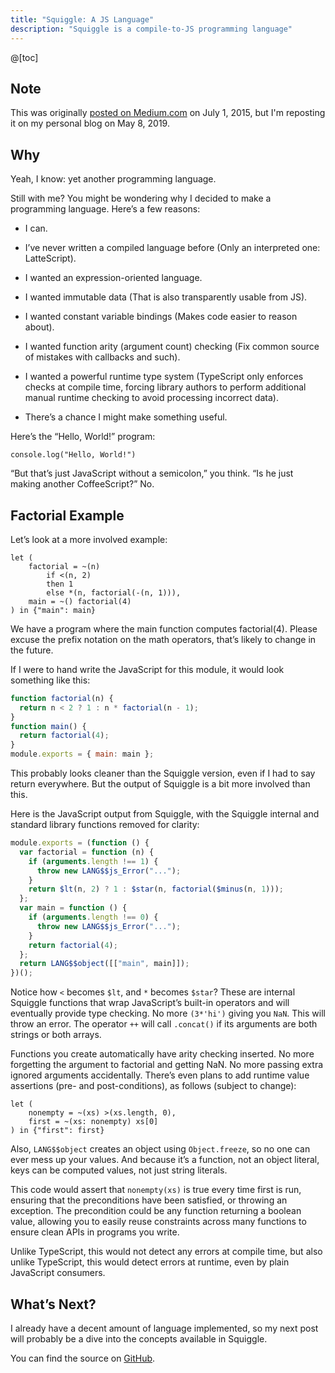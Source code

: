 ```yaml
---
title: "Squiggle: A JS Language"
description: "Squiggle is a compile-to-JS programming language"
---
```


@[toc]

## Note

This was originally [posted on Medium.com](https://medium.com/@wavebeem/squiggle-a-compile-to-js-language-771e1a4abe5d) on July 1, 2015, but I'm reposting it on my personal blog on May 8, 2019.

## Why

Yeah, I know: yet another programming language.

Still with me? You might be wondering why I decided to make a programming language. Here’s a few reasons:

- I can.

- I’ve never written a compiled language before (Only an interpreted one: LatteScript).

- I wanted an expression-oriented language.

- I wanted immutable data (That is also transparently usable from JS).

- I wanted constant variable bindings (Makes code easier to reason about).

- I wanted function arity (argument count) checking (Fix common source of mistakes with callbacks and such).

- I wanted a powerful runtime type system (TypeScript only enforces checks at compile time, forcing library authors to perform additional manual runtime checking to avoid processing incorrect data).

- There’s a chance I might make something useful.

Here’s the “Hello, World!” program:

```
console.log("Hello, World!")
```

“But that’s just JavaScript without a semicolon,” you think.
“Is he just making another CoffeeScript?”
No.

## Factorial Example

Let’s look at a more involved example:

```
let (
    factorial = ~(n)
        if <(n, 2)
        then 1
        else *(n, factorial(-(n, 1))),
    main = ~() factorial(4)
) in {"main": main}
```

We have a program where the main function computes factorial(4). Please excuse the prefix notation on the math operators, that’s likely to change in the future.

If I were to hand write the JavaScript for this module, it would look something like this:

```js
function factorial(n) {
  return n < 2 ? 1 : n * factorial(n - 1);
}
function main() {
  return factorial(4);
}
module.exports = { main: main };
```

This probably looks cleaner than the Squiggle version, even if I had to say return everywhere. But the output of Squiggle is a bit more involved than this.

Here is the JavaScript output from Squiggle, with the Squiggle internal and standard library functions removed for clarity:

```js
module.exports = (function () {
  var factorial = function (n) {
    if (arguments.length !== 1) {
      throw new LANG$$js_Error("...");
    }
    return $lt(n, 2) ? 1 : $star(n, factorial($minus(n, 1)));
  };
  var main = function () {
    if (arguments.length !== 0) {
      throw new LANG$$js_Error("...");
    }
    return factorial(4);
  };
  return LANG$$object([["main", main]]);
})();
```

Notice how `<` becomes `$lt`, and `*` becomes `$star`? These are internal Squiggle functions that wrap JavaScript’s built-in operators and will eventually provide type checking. No more `(3*'hi')` giving you `NaN`. This will throw an error. The operator `++` will call `.concat()` if its arguments are both strings or both arrays.

Functions you create automatically have arity checking inserted. No more forgetting the argument to factorial and getting NaN. No more passing extra ignored arguments accidentally. There’s even plans to add runtime value assertions (pre- and post-conditions), as follows (subject to change):

```
let (
    nonempty = ~(xs) >(xs.length, 0),
    first = ~(xs: nonempty) xs[0]
) in {"first": first}
```

Also, `LANG$$object` creates an object using `Object.freeze`, so no one can ever mess up your values. And because it’s a function, not an object literal, keys can be computed values, not just string literals.

This code would assert that `nonempty(xs)` is true every time first is run, ensuring that the preconditions have been satisfied, or throwing an exception. The precondition could be any function returning a boolean value, allowing you to easily reuse constraints across many functions to ensure clean APIs in programs you write.

Unlike TypeScript, this would not detect any errors at compile time, but also unlike TypeScript, this would detect errors at runtime, even by plain JavaScript consumers.

## What’s Next?

I already have a decent amount of language implemented, so my next post will probably be a dive into the concepts available in Squiggle.

You can find the source on [GitHub](https://github.com/squiggle-lang/squiggle-lang).
